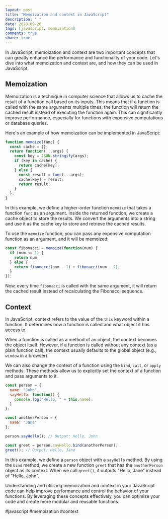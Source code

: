 ```yaml
---
layout: post
title: "Memoization and context in JavaScript"
description: " "
date: 2023-09-26
tags: [javascript, memoization]
comments: true
share: true
---
```


In JavaScript, memoization and context are two important concepts that can greatly enhance the performance and functionality of your code. Let's dive into what memoization and context are, and how they can be used in JavaScript.

## Memoization

Memoization is a technique in computer science that allows us to cache the result of a function call based on its inputs. This means that if a function is called with the same arguments multiple times, the function will return the cached result instead of executing the function again. This can significantly improve performance, especially for functions with expensive computations or database queries.

Here's an example of how memoization can be implemented in JavaScript:

```javascript
function memoize(func) {
  const cache = {};
  return function(...args) {
    const key = JSON.stringify(args);
    if (key in cache) {
      return cache[key];
    } else {
      const result = func(...args);
      cache[key] = result;
      return result;
    }
  };
}
```

In this example, we define a higher-order function `memoize` that takes a function `func` as an argument. Inside the returned function, we create a cache object to store the results. We convert the arguments into a string and use it as the cache key to store and retrieve the cached results.

To use the `memoize` function, you can pass any expensive computation function as an argument, and it will be memoized:

```javascript
const fibonacci = memoize(function(num) {
  if (num <= 1) {
    return num;
  } else {
    return fibonacci(num - 1) + fibonacci(num - 2);
  }
});
```

Now, every time `fibonacci` is called with the same argument, it will return the cached result instead of recalculating the Fibonacci sequence.

## Context

In JavaScript, context refers to the value of the `this` keyword within a function. It determines how a function is called and what object it has access to.

When a function is called as a method of an object, the context becomes the object itself. However, if a function is called without any context (as a plain function call), the context usually defaults to the global object (e.g., `window` in a browser).

We can also change the context of a function using the `bind`, `call`, or `apply` methods. These methods allow us to explicitly set the context of a function and pass arguments to it.

```javascript
const person = {
  name: "John",
  sayHello: function() {
    console.log("Hello, " + this.name);
  }
};

const anotherPerson = {
  name: "Jane"
};

person.sayHello(); // Output: Hello, John

const greet = person.sayHello.bind(anotherPerson);
greet(); // Output: Hello, Jane
```

In this example, we define a `person` object with a `sayHello` method. By using the `bind` method, we create a new function `greet` that has the `anotherPerson` object as its context. When we call `greet()`, it outputs "Hello, Jane" instead of "Hello, John".

Understanding and utilizing memoization and context in your JavaScript code can help improve performance and control the behavior of your functions. By leveraging these concepts effectively, you can optimize your code and create more modular and reusable functions.

#javascript #memoization #context